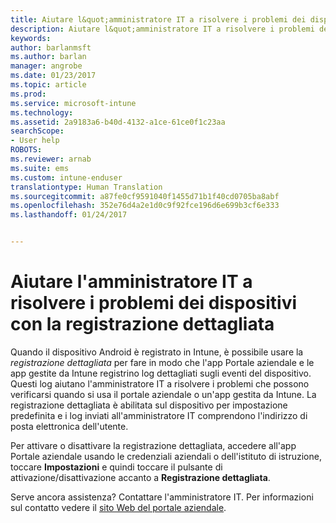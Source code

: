 ```yaml
---
title: Aiutare l&quot;amministratore IT a risolvere i problemi dei dispositivi con la registrazione dettagliata | Microsoft Docs
description: Aiutare l&quot;amministratore IT a risolvere i problemi dei dispositivi mediante la registrazione dettagliata
keywords: 
author: barlanmsft
ms.author: barlan
manager: angrobe
ms.date: 01/23/2017
ms.topic: article
ms.prod: 
ms.service: microsoft-intune
ms.technology: 
ms.assetid: 2a9183a6-b40d-4132-a1ce-61ce0f1c23aa
searchScope:
- User help
ROBOTS: 
ms.reviewer: arnab
ms.suite: ems
ms.custom: intune-enduser
translationtype: Human Translation
ms.sourcegitcommit: a87fe0cf9591040f1455d71b1f40cd0705ba8abf
ms.openlocfilehash: 352e76d4a2e1d0c9f92fce196d6e699b3cf6e333
ms.lasthandoff: 01/24/2017


---
```



# <a name="help-your-it-admin-fix-device-issues-with-verbose-logging"></a>Aiutare l'amministratore IT a risolvere i problemi dei dispositivi con la registrazione dettagliata

Quando il dispositivo Android è registrato in Intune, è possibile usare la *registrazione dettagliata* per fare in modo che l'app Portale aziendale e le app gestite da Intune registrino log dettagliati sugli eventi del dispositivo. Questi log aiutano l'amministratore IT a risolvere i problemi che possono verificarsi quando si usa il portale aziendale o un'app gestita da Intune. La registrazione dettagliata è abilitata sul dispositivo per impostazione predefinita e i log inviati all'amministratore IT comprendono l'indirizzo di posta elettronica dell'utente.

Per attivare o disattivare la registrazione dettagliata, accedere all'app Portale aziendale usando le credenziali aziendali o dell'istituto di istruzione, toccare **Impostazioni** e quindi toccare il pulsante di attivazione/disattivazione accanto a **Registrazione dettagliata**.

Serve ancora assistenza? Contattare l'amministratore IT. Per informazioni sul contatto vedere il [sito Web del portale aziendale](http://portal.manage.microsoft.com).

